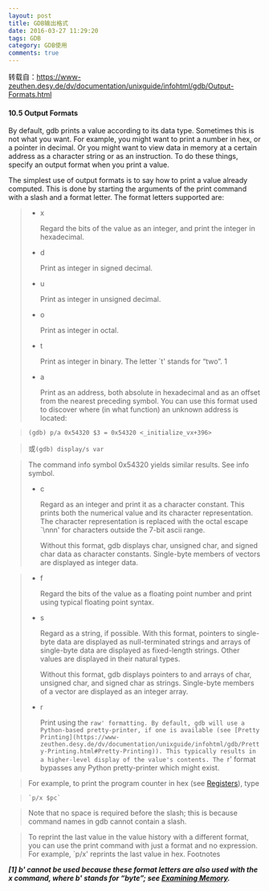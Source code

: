```yaml
---
layout: post
title: GDB输出格式
date: 2016-03-27 11:29:20
tags: GDB
category: GDB使用
comments: true
---
```



转载自：https://www-zeuthen.desy.de/dv/documentation/unixguide/infohtml/gdb/Output-Formats.html

#### 10.5 Output Formats

By default, gdb prints a value according to its data type. Sometimes this is not what you want. For example, you might want to print a number in hex, or a pointer in decimal. Or you might want to view data in memory at a certain address as a character string or as an instruction. To do these things, specify an output format when you print a value.

The simplest use of output formats is to say how to print a value already computed. This is done by starting the arguments of the print command with a slash and a format letter. The format letters supported are:

> * x
>
>    Regard the bits of the value as an integer, and print the integer in hexadecimal. 
> * d
>
>    Print as integer in signed decimal. 
> * u
>
>    Print as integer in unsigned decimal. 
> * o
>
>    Print as integer in octal. 
> * t
>
>    Print as integer in binary. The letter `t' stands for “two”. 1 
> * a
>
>    Print as an address, both absolute in hexadecimal and as an offset from the nearest preceding symbol. You can use this format used to discover where (in what function) an unknown address is located:

>    `(gdb) p/a 0x54320 $3 = 0x54320 <_initialize_vx+396>`

>    或`(gdb) display/s var`

>    The command info symbol 0x54320 yields similar results. See info symbol.
>
> * c
>
>    Regard as an integer and print it as a character constant. This prints both the numerical value and its character representation. The character representation is replaced with the octal escape `\nnn' for characters outside the 7-bit ascii range.
>
>    Without this format, gdb displays char, unsigned char, and signed char data as character constants. Single-byte members of vectors are displayed as integer data.

> * f
>
>    Regard the bits of the value as a floating point number and print using typical floating point syntax. 
> * s
>
>    Regard as a string, if possible. With this format, pointers to single-byte data are displayed as null-terminated strings and arrays of single-byte data are displayed as fixed-length strings. Other values are displayed in their natural types.
>
>    Without this format, gdb displays pointers to and arrays of char, unsigned char, and signed char as strings. Single-byte members of a vector are displayed as an integer array.
>
> * r
>
>    Print using the `raw' formatting. By default, gdb will use a Python-based pretty-printer, if one is available (see [Pretty Printing](https://www-zeuthen.desy.de/dv/documentation/unixguide/infohtml/gdb/Pretty-Printing.html#Pretty-Printing)). This typically results in a higher-level display of the value's contents. The `r' format bypasses any Python pretty-printer which might exist. 

>    For example, to print the program counter in hex (see [Registers](https://www-zeuthen.desy.de/dv/documentation/unixguide/infohtml/gdb/Registers.html#Registers)), type

>     `p/x $pc`

> Note that no space is required before the slash; this is because command names in gdb cannot contain a slash.

> To reprint the last value in the value history with a different format, you can use the print command with just a format and no expression. For example, `p/x' reprints the last value in hex.
Footnotes

***[1] b' cannot be used because these format letters are also used with the x command, where b' stands for “byte”; see [Examining Memory](https://www-zeuthen.desy.de/dv/documentation/unixguide/infohtml/gdb/Memory.html#Memory).***
